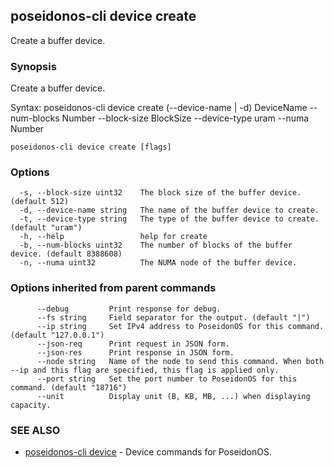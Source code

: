 ## poseidonos-cli device create

Create a buffer device.

### Synopsis


Create a buffer device.

Syntax:
	poseidonos-cli device create (--device-name | -d) DeviceName --num-blocks Number --block-size BlockSize --device-type uram --numa Number
          

```
poseidonos-cli device create [flags]
```

### Options

```
  -s, --block-size uint32    The block size of the buffer device. (default 512)
  -d, --device-name string   The name of the buffer device to create.
  -t, --device-type string   The type of the buffer device to create. (default "uram")
  -h, --help                 help for create
  -b, --num-blocks uint32    The number of blocks of the buffer device. (default 8388608)
  -n, --numa uint32          The NUMA node of the buffer device.
```

### Options inherited from parent commands

```
      --debug         Print response for debug.
      --fs string     Field separator for the output. (default "|")
      --ip string     Set IPv4 address to PoseidonOS for this command. (default "127.0.0.1")
      --json-req      Print request in JSON form.
      --json-res      Print response in JSON form.
      --node string   Name of the node to send this command. When both --ip and this flag are specified, this flag is applied only.
      --port string   Set the port number to PoseidonOS for this command. (default "18716")
      --unit          Display unit (B, KB, MB, ...) when displaying capacity.
```

### SEE ALSO

* [poseidonos-cli device](poseidonos-cli_device.md)	 - Device commands for PoseidonOS.


